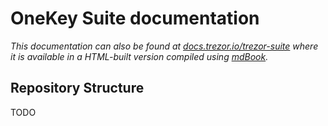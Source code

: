 # OneKey Suite documentation

_This documentation can also be found at [docs.trezor.io/trezor-suite](https://docs.trezor.io/trezor-suite) where it is available in a HTML-built version compiled using [mdBook](https://github.com/rust-lang/mdBook)._

## Repository Structure

TODO
